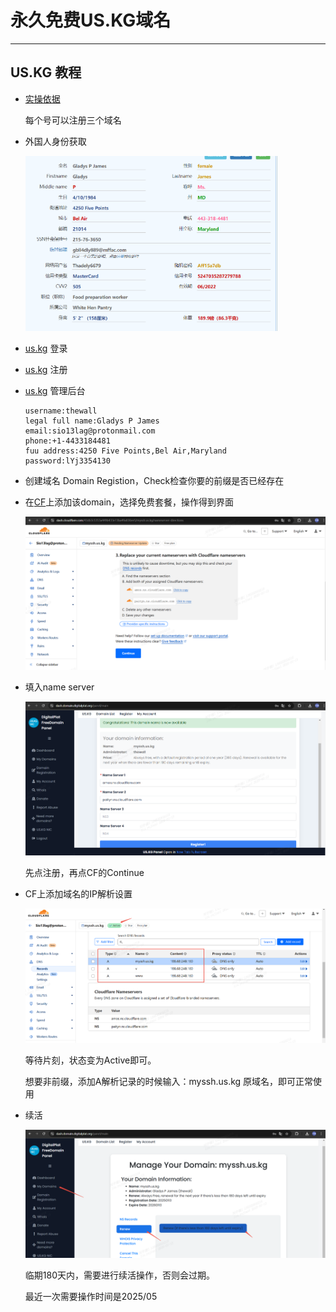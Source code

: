 # 永久免费US.KG域名

---

## US.KG 教程

- [实操依据](https://www.youtube.com/watch?v=5eFwyapO9ew) 

  每个号可以注册三个域名

- 外国人身份获取

  <img src="https://raw.githubusercontent.com/GaloisLYJ/booknotes/refs/heads/master/%E4%BA%91%E6%9C%8D%E5%8A%A1%E5%99%A8%E4%B9%8B%E7%A7%91%E5%AD%A6%E4%B8%8A%E7%BD%91/file/%E5%A4%96%E5%9B%BD%E4%BA%BA%E8%BA%AB%E4%BB%BD%E8%8E%B7%E5%8F%96.png" alt="外国人身份获取" style="zoom:40%;" />

- [us.kg](https://dash.domain.digitalplat.org/auth/login) 登录

- [us.kg](https://dash.domain.digitalplat.org/auth/register) 注册

- [us.kg](https://register.us.kg/panel/main) 管理后台

  ```
  username:thewall
  legal full name:Gladys P James
  email:sio13lag@protonmail.com
  phone:+1-4433184481
  fuu address:4250 Five Points,Bel Air,Maryland
  password:lYj3354130
  ```

- 创建域名 Domain Registion，Check检查你要的前缀是否已经存在

- 在[CF](https://dash.cloudflare.com/)上添加该domain，选择免费套餐，操作得到界面

  <img src="https://raw.githubusercontent.com/GaloisLYJ/booknotes/refs/heads/master/%E4%BA%91%E6%9C%8D%E5%8A%A1%E5%99%A8%E4%B9%8B%E7%A7%91%E5%AD%A6%E4%B8%8A%E7%BD%91/file/CloudFlare%20%E6%96%B0%E5%A2%9E%E5%9F%9F%E5%90%8D.png" alt="CloudFlare 新增域名" style="zoom:60%;" />

- 填入name server

  <img src="https://github.com/GaloisLYJ/booknotes/blob/master/%E4%BA%91%E6%9C%8D%E5%8A%A1%E5%99%A8%E4%B9%8B%E7%A7%91%E5%AD%A6%E4%B8%8A%E7%BD%91/file/USKG%E7%AE%A1%E7%90%86%E5%90%8E%E5%8F%B0%E8%AE%BE%E7%BD%AE%E5%9F%9F%E5%90%8D%E8%A7%A3%E6%9E%90.png?raw=true" alt="在us.kg的管理后台填入" style="zoom:60%;" />

  先点注册，再点CF的Continue

- CF上添加域名的IP解析设置

  ![CloudFlare 域名解析到IP](https://raw.githubusercontent.com/GaloisLYJ/booknotes/refs/heads/master/%E4%BA%91%E6%9C%8D%E5%8A%A1%E5%99%A8%E4%B9%8B%E7%A7%91%E5%AD%A6%E4%B8%8A%E7%BD%91/file/CloudFlare%20%E5%9F%9F%E5%90%8D%E8%A7%A3%E6%9E%90%E5%88%B0IP.png)

  等待片刻，状态变为Active即可。

  想要非前缀，添加A解析记录的时候输入：myssh.us.kg 原域名，即可正常使用

- 续活

  <img src="https://raw.githubusercontent.com/GaloisLYJ/booknotes/refs/heads/master/%E4%BA%91%E6%9C%8D%E5%8A%A1%E5%99%A8%E4%B9%8B%E7%A7%91%E5%AD%A6%E4%B8%8A%E7%BD%91/file/US.KG%E7%BB%AD%E6%B4%BB.png" alt="US.KG续活" style="zoom:60%;" />

  临期180天内，需要进行续活操作，否则会过期。

  最近一次需要操作时间是2025/05




